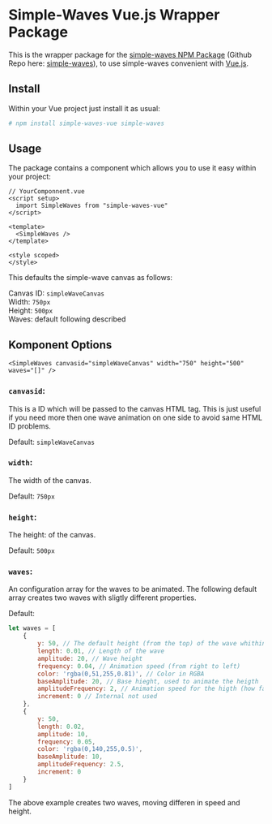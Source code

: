 # Simple-Waves Vue.js Wrapper Package

This is the wrapper package for the [simple-waves NPM Package](https://www.npmjs.com/package/simple-waves) (Github Repo here: [simple-waves](https://github.com/Eurobertics/simple-waves-vue)),
to use simple-waves convenient with [Vue.js](https://vuejs.org).

## Install

Within your Vue project just install it as usual:

```bash
# npm install simple-waves-vue simple-waves
```

## Usage

The package contains a component which allows you to use it easy within your project:

```vue
// YourComponnent.vue
<script setup>
  import SimpleWaves from "simple-waves-vue"
</script>

<template>
  <SimpleWaves />
</template>

<style scoped>
</style>
```

This defaults the simple-wave canvas as follows:

Canvas ID: `simpleWaveCanvas`  
Width: `750px`  
Height: `500px`  
Waves: default following described

## Komponent Options

```vue
<SimpleWaves canvasid="simpleWaveCanvas" width="750" height="500" waves="[]" />
```

### `canvasid`:
This is a ID which will be passed to the canvas HTML tag. This is just useful if you need
more then one wave animation on one side to avoid same HTML ID problems.

Default: `simpleWaveCanvas`

### `width`:
The width of the canvas.

Default: `750px`

### `height`:
The height: of the canvas.

Default: `500px`

### `waves`:
An configuration array for the waves to be animated. The following default array
creates two waves with sligtly different properties.

Default:
```javascript
let waves = [
    {
        y: 50, // The default height (from the top) of the wave whithin the canvas 
        length: 0.01, // Length of the wave
        amplitude: 20, // Wave height
        frequency: 0.04, // Animation speed (from right to left)
        color: 'rgba(0,51,255,0.81)', // Color in RGBA
        baseAmplitude: 20, // Base hieght, used to animate the heigth
        amplitudeFrequency: 2, // Animation speed for the higth (how fast the wave goes up and down) 
        increment: 0 // Internal not used 
    },
    {
        y: 50,
        length: 0.02,
        amplitude: 10,
        frequency: 0.05,
        color: 'rgba(0,140,255,0.5)',
        baseAmplitude: 10,
        amplitudeFrequency: 2.5,
        increment: 0
    }
]
```
The above example creates two waves, moving differen in speed and height.